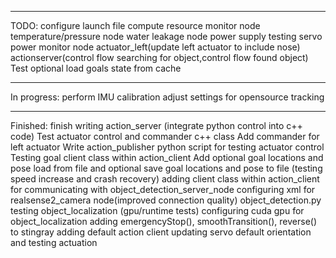 ______
TODO:
configure launch file
compute resource monitor node
temperature/pressure node
water leakage node
power supply testing
servo power monitor node
actuator_left(update left actuator to include nose)
actionserver(control flow searching for object,control flow found object)
Test optional load goals state from cache

______
In progress:
perform IMU calibration 
adjust settings for opensource tracking
______
Finished:
finish writing action_server (integrate python control into c++ code)
Test actuator control and commander c++ class
Add commander for left actuator
Write action_publisher python script for testing actuator control
Testing goal client class within action_client 
Add optional goal locations and pose load from file and optional save goal locations and pose to file (testing speed increase and crash recovery)
adding client class within action_client for communicating with object_detection_server_node
configuring xml for realsense2_camera node(improved connection quality)
object_detection.py
testing object_localization (gpu/runtime tests)
configuring cuda gpu for object_localization
adding emergencyStop(), smoothTransition(), reverse() to stingray
adding default action client
updating servo default orientation and testing actuation
